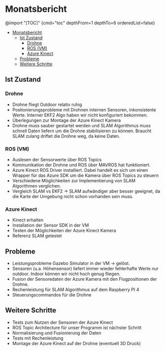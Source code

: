 # Monatsbericht


<!--
1. Ist Zustand
2. Probleme
3. Mögliche Lösungen
4. Weitere Schritte
5. Fazit 
-->
<!--  -->

@import "[TOC]" {cmd="toc" depthFrom=1 depthTo=6 orderedList=false}

<!-- code_chunk_output -->

- [Monatsbericht](#monatsbericht)
  - [Ist Zustand](#ist-zustand)
    - [Drohne](#drohne)
    - [ROS (VM)](#ros-vm)
    - [Azure Kinect](#azure-kinect)
  - [Probleme](#probleme)
  - [Weitere Schritte](#weitere-schritte)

<!-- /code_chunk_output -->


## Ist Zustand

### Drohne

 - Drohne fliegt Outdoor relativ ruhig
 - Postionierungsprobleme mit Drohnen internen Sensoren, inkonsistente Werte. Interner EKF2 Algo haben wir nicht konfiguriert bekommen.
 - Überlegungen zur Montage der Azure Kinect Kamera
 - Drohne muss sauber gestartet werden und SLAM Algorithmus muss schnell Daten liefern um die Drohne stabilisieren zu können. Braucht SLAM zulang driftet die Drohne weg, da keine Daten. 



### ROS (VM)

- Auslesen der Sensorwerte über ROS Topics 
- Kommunikation der Drohne und ROS über MAVROS hat funktioniert.
- Azure Kinect ROS Driver installiert. Dabei handelt es sich um einen Wrapper für das Azure SDK um die Kamera über ROS Topics zu steuern
- Verschiedene Möglichkeiten zur Implementierung von SLAM Algorithmen verglichen. 
- Vergleich SLAM vs EKF2 -> SLAM aufwändiger aber besser geeignet, da die Karte der Umgebung nicht schon vorhanden sein muss.




### Azure Kinect

- Kinect erhalten
- Installation der Sensor SDK in der VM
- Testen der Möglichkeiten der Azure Kinect Kamera
- Referenz SLAM getestet





## Probleme
 
 - Leistungsprobleme Gazebo Simulator in der VM -> gelöst.
 - Sensoren (u.a. Höhensensor) liefert immer wieder fehlerhafte Werte nur outdoor. Indoor können wir nicht hoch genug fliegen.
 - Fusion der Sensoredaten der Azure Kamera mit den Flugpositionen der Drohne.
 - Rechenleistung für SLAM Algorithmus auf dem Raspberry PI 4
 - Steuerungscommandos für die Drohne




 
## Weitere Schritte

- Tests zum Nutzen der Sensoren der Azure Kinect
- ROS Topic Architecture für unser Programm ist nächster Schritt
- Normalisierung und Fusionierung der Daten
- Tests mit Rechenleistung
- Montage der Azure Kinect auf der Drohne (eventuell 3D Druck)

